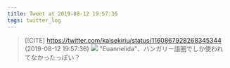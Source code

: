 ```yaml
---
title: Tweet at 2019-08-12 19:57:36
tags: twitter_log
---
```


> [!CITE] https://twitter.com/kaisekiriu/status/1160867928268345344 (2019-08-12 19:57:36)
> ![](https://twitter.com/kaisekiriu/status/1160867928268345344)
> "Euannelida"、ハンガリー語圏でしか使われてなかったっぽい？
